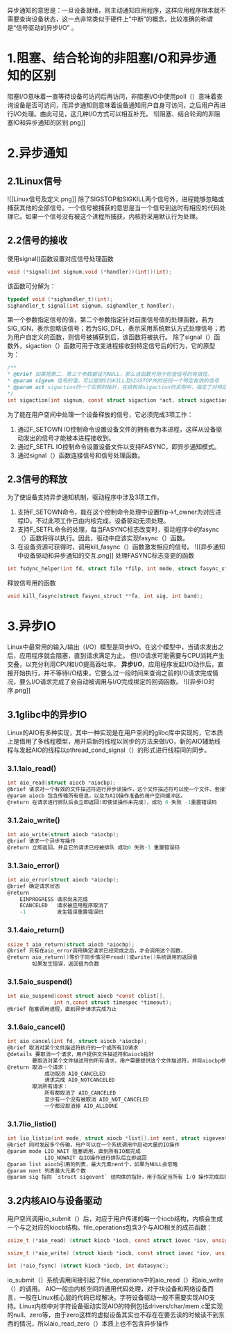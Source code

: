 异步通知的意思是：一旦设备就绪，则主动通知应用程序，这样应用程序根本就不需要查询设备状态，这一点非常类似于硬件上“中断”的概念，比较准确的称谓是“信号驱动的异步I/O” 。
# 1.阻塞、结合轮询的非阻塞I/O和异步通知的区别
阻塞I/O意味着一直等待设备可访问后再访问，非阻塞I/O中使用poll（）意味着查询设备是否可访问，而异步通知则意味着设备通知用户自身可访问，之后用户再进行I/O处理。由此可见，这几种I/O方式可以相互补充。
![[阻塞、结合轮询的非阻塞IO和异步通知的区别.png]]
# 2.异步通知
## 2.1Linux信号
![[Linux信号及定义.png]]
除了SIGSTOP和SIGKILL两个信号外，进程能够忽略或捕获其他的全部信号。一个信号被捕获的意思是当一个信号到达时有相应的代码处理它。如果一个信号没有被这个进程所捕获，内核将采用默认行为处理。
## 2.2信号的接收
使用signal()函数设置对应信号处理函数
```c
void (*signal(int signum,void (*handler))(int))(int);
```
该函数可分解为：
```c
typedef void (*sighandler_t)(int);
sighandler_t signal(int signum, sighandler_t handler);
```
第一个参数指定信号的值，第二个参数指定针对前面信号值的处理函数，若为SIG_IGN，表示忽略该信号；若为SIG_DFL，表示采用系统默认方式处理信号；若为用户自定义的函数，则信号被捕获到后，该函数将被执行。
除了signal（）函数外，sigaction（）函数可用于改变进程接收到特定信号后的行为，它的原型为：
```c
/**
* @brief 如果把第二、第三个参数都设为NULL，那么该函数可用于检查信号的有效性。
* @param signum 信号的值，可以是除SIGKILL及SIGSTOP外的任何一个特定有效的信号
* @param act sigaction的一个实例的指针，在结构体sigaction的实例中，指定了对特定信号的处理函数，若为空，则进程会以缺省方式对信号处理的处理函数，可指定oldact为NULL
*/
int sigaction(int signum, const struct sigaction *act, struct sigaction *oldact);
```
为了能在用户空间中处理一个设备释放的信号，它必须完成3项工作：
1. 通过F_SETOWN IO控制命令设置设备文件的拥有者为本进程，这样从设备驱动发出的信号才能被本进程接收到。
2. 通过F_SETFL IO控制命令设置设备文件以支持FASYNC，即异步通知模式。
3. 通过signal（）函数连接信号和信号处理函数。
## 2.3信号的释放
为了使设备支持异步通知机制，驱动程序中涉及3项工作。
1. 支持F_SETOWN命令，能在这个控制命令处理中设置filp->f_owner为对应进程ID。不过此项工作已由内核完成，设备驱动无须处理。
2. 支持F_SETFL命令的处理，每当FASYNC标志改变时，驱动程序中的fasync（）函数将得以执行。因此，驱动中应该实现fasync（）函数。
3. 在设备资源可获得时，调用kill_fasync（）函数激发相应的信号。
![[异步通知中设备驱动和异步通知的交互.png]]
处理FASYNC标志变更的函数
```c
int fsdync_helper(int fd, struct file *filp, int mode, struct fasync_struct **fa);
```
释放信号用的函数
```c
void kill_fasync(struct fasync_struct **fa, int sig, int band);
```
# 3.异步IO
Linux中最常用的输入/输出（I/O）模型是同步I/O。在这个模型中，当请求发出之后，应用程序就会阻塞，直到请求满足为止。
但I/O请求可能需要与CPU消耗产生交叠，以充分利用CPU和I/O提高吞吐率。
**异步I/O**，应用程序发起I/O动作后，直接开始执行，并不等待I/O结束，它要么过一段时间来查询之前的I/O请求完成情况，要么I/O请求完成了会自动被调用与I/O完成绑定的回调函数。
![[异步IO时序.png]]
## 3.1glibc中的异步IO
Linux的AIO有多种实现，其中一种实现是在用户空间的glibc库中实现的，它本质上是借用了多线程模型，用开启新的线程以同步的方法来做I/O，新的AIO辅助线程与发起AIO的线程以pthread_cond_signal（）的形式进行线程间的同步。
### 3.1.1aio_read()
```c
int aio_read(struct aiocb *aiocbp);
@brief 请求对一个有效的文件描述符进行异步读操作，这个文件描述符可以使一个文件、套接字、管道
@param aiocb 包含传输所有信息，以及为AIO操作准备的用户空间缓冲区。
@return 在请求进行排队后会立即返回(即使读操作未完成)，成功 0 失败 -1重置错误码
```
### 3.1.2aio_write()
```c
int aio_write(struct aiocb *aiocbp);
@brief 请求一个异步写操作
@return 立即返回，并且它的请求已经被排队 成功0 失败-1 重置错误码
```
### 3.1.3aio_error()
```c
int aio_error(struct aiocb *aiocbp);
@brief 确定请求状态
@return
	EINPROGRESS 请求尚未完成
	ECANCELED   请求被应用程序取消了
	-1          发生错误重置错误码
```
### 3.1.4aio_return()
```c
ssize_t aio_return(struct aiocb *aiocbp);
@brief 只有在aio_error调用确定请求已经完成之后，才会调用这个函数，
@return aio_return()等价于同步情况中read()或write()系统调用的返回值
		如果发生错误，返回值为负数
```
### 3.1.5aio_suspend()
```c
int aio_suspend(const struct aiocb *const cblist[],
			   int n,const struct timespec *timeout);
@brief 阻塞调用进程，直到异步请求完成为止
```
### 3.1.6aio_cancel()
```c
int aio_cancel(int fd, struct aiocb *aiocbp);
@brief 取消对某个文件描述符执行的一个或所有IO请求
@details 要取消一个请求，用户提供文件描述符和aiocb指针
		要取消对某个文件描述符的所有请求，用户需要提供这个文件描述符，并将aiocbp参数设置为NULL
@return 取消一个请求：
			成功取消 AIO_CANCELED
			请求完成 AIO_NOTCANCELED
		取消所有请求：
			所有都取消了 AIO_CANCELED
			至少有一个没有被取消 AIO_NOT_CANCELED
			一个都没取消掉 AIO_ALLDONE
```
### 3.1.7lio_listio()
```c
int lio_listio(int mode, struct aiocb *list[],int nent, struct sigevent *sig);
@brief 同时发起多个传输，用户可以在一个系统调用中启动大量的IO操作
@param mode LIO_WAIT 阻塞调用，直到所有IO都完成
			LIO_NOWAIT 在IO操作进行排队后立即返回
@param list aiocb引用的列表，最大元素nent个，如果为NULL会忽略
@param nent 列表最大元素个数
@param sig 指向 `struct sigevent` 结构体的指针，用于指定当所有 I/O 操作完成后如何通知调用进程（仅在 `mode` 为 `LIO_NOWAIT` 时有效）
```
## 3.2内核AIO与设备驱动
用户空间调用io_submit（）后，对应于用户传递的每一个iocb结构，内核会生成一个与之对应的kiocb结构。file_operations包含3个与AIO相关的成员函数：
```c
ssize_t (*aio_read) (struct kiocb *iocb, const struct iovec *iov, unsigned long nr_segs, loff_t pos);

ssize_t (*aio_write) (struct kiocb *iocb, const struct iovec *iov, unsigned long nr_segs, loff_t pos);

int (*aio_fsync) (struct kiocb *iocb, int datasync);
```
io_submit（）系统调用间接引起了file_operations中的aio_read（）和aio_write（）的调用。
AIO一般由内核空间的通用代码处理，对于块设备和网络设备而言，一般在Linux核心层的代码已经解决。字符设备驱动一般不需要实现AIO支持。Linux内核中对字符设备驱动实现AIO的特例包括drivers/char/mem.c里实现的null、zero等，由于zero这样的虚拟设备其实也不存在在要去读的时候读不到东西的情况，所以aio_read_zero（）本质上也不包含异步操作

